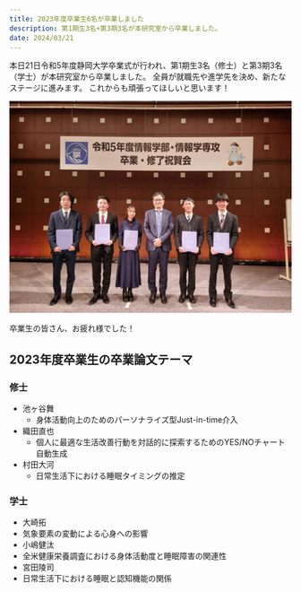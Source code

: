 ```yaml
---
title: 2023年度卒業生6名が卒業しました
description: 第1期生3名+第3期3名が本研究室から卒業しました。
date: 2024/03/21
---
```


本日21日令和5年度静岡大学卒業式が行われ、第1期生3名（修士）と第3期3名（学士）が本研究室から卒業しました。
全員が就職先や進学先を決め、新たなステージに進みます。
これからも頑張ってほしいと思います！

![2023graduation](/img/2023graduation.jpg)

卒業生の皆さん、お疲れ様でした！

## 2023年度卒業生の卒業論文テーマ

### 修士

- 池ヶ谷舞
  - 身体活動向上のためのパーソナライズ型Just-in-time介入
- 織田直也
  - 個人に最適な生活改善行動を対話的に探索するためのYES/NOチャート自動生成
- 村田大河
  - 日常生活下における睡眠タイミングの推定

### 学士

- 大崎拓
-   気象要素の変動による⼼⾝への影響
- 小嶋健汰
-   全⽶健康栄養調査における⾝体活動度と睡眠障害の関連性
- 宮田陵司
-   ⽇常⽣活下における睡眠と認知機能の関係
